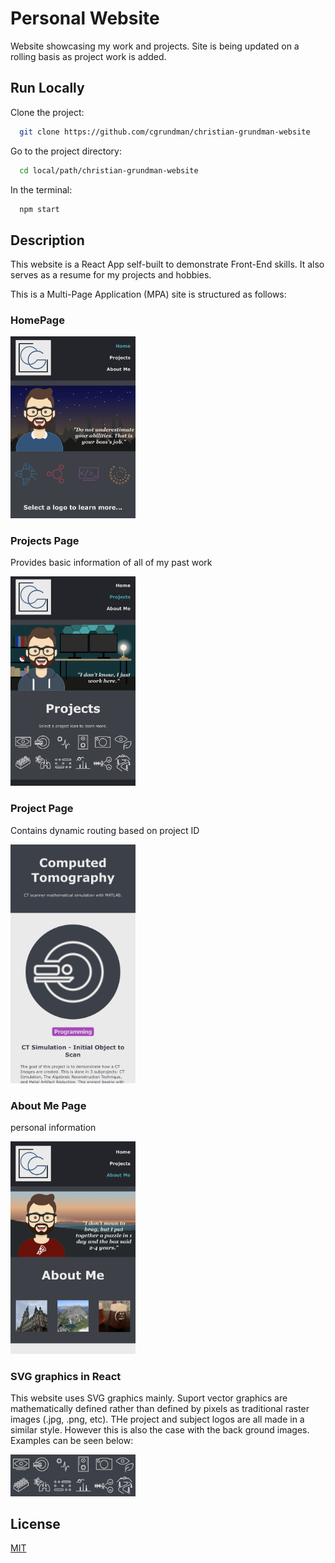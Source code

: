 # Personal Website

Website showcasing my work and projects. Site is being updated on a rolling basis as project work is added.

## Run Locally

Clone the project:

```bash
  git clone https://github.com/cgrundman/christian-grundman-website
```

Go to the project directory:

```bash
  cd local/path/christian-grundman-website
```

In the terminal:

```bash
  npm start
```

## Description

This website is a React App self-built to demonstrate Front-End skills. It also serves as a resume for my projects and hobbies. 

This is a Multi-Page Application (MPA) site is structured as follows:

### HomePage

<img src="https://github.com/cgrundman/christian-grundman-website/blob/master/readme-images/homepage.jpeg" width="200" />
  
### Projects Page

Provides basic information of all of my past work

<img src="https://github.com/cgrundman/christian-grundman-website/blob/master/readme-images/projects-page.jpeg" width="200" />

### Project Page 

Contains dynamic routing based on project ID

<img src="https://github.com/cgrundman/christian-grundman-website/blob/master/readme-images/project-page.jpeg" width="200" />

### About Me Page 

personal information

<img src="https://github.com/cgrundman/christian-grundman-website/blob/master/readme-images/about-me-page.jpeg" width="200" />

### SVG graphics in React

This website uses SVG graphics mainly. Suport vector graphics are mathematically defined rather than defined by pixels as traditional raster images (.jpg, .png, etc). THe project and subject logos are all made in a similar style. However this is also the case with the back ground images. Examples can be seen below:

<img src="https://github.com/cgrundman/christian-grundman-website/blob/master/readme-images/svg-logos.png" width="200" />

## License

[MIT](https://choosealicense.com/licenses/mit/)

